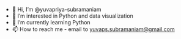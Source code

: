 - 👋 Hi, I’m @yuvapriya-subramaniam
- 👀 I’m interested in Python and data visualization
- 🌱 I’m currently learning Python
- 📫 How to reach me - email to yuvaps.subramaniam@gmail.com

<!---
yuvapriya-subramaniam/yuvapriya-subramaniam is a ✨ special ✨ repository because its `README.md` (this file) appears on your GitHub profile.
You can click the Preview link to take a look at your changes.
--->
